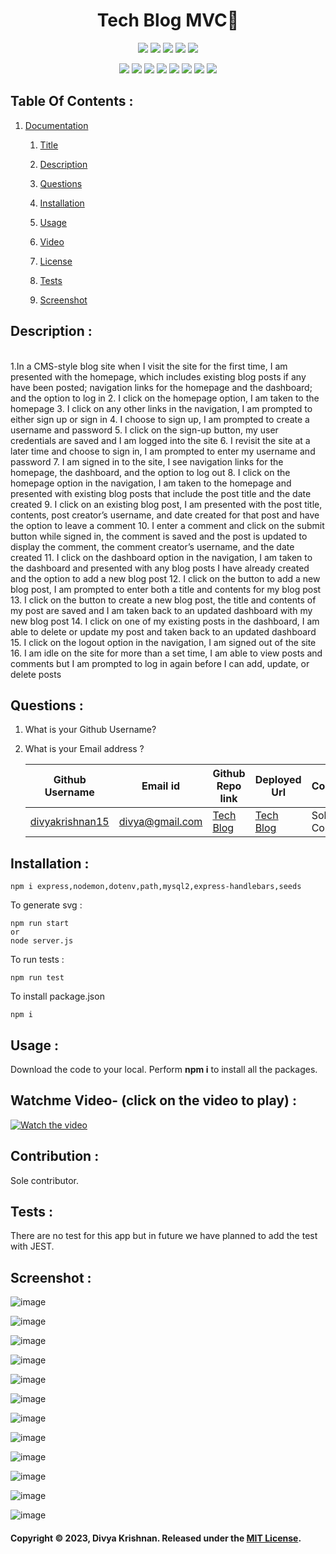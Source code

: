 <!-- # SVG LOGO maker with nodejs ![License: MIT](https://img.shields.io/badge/License-MIT-yellow.svg) 
 [![Node.js](https://img.shields.io/badge/Node.js-43853D?style=for-the-badge&logo=node.js&logoColor=white)](https://nodejs.org/) 
 [![JavaScript](https://img.shields.io/badge/JavaScript-F7DF1E?style=for-the-badge&logo=javascript&logoColor=black)](https://developer.mozilla.org/en-US/docs/Web/JavaScript) 
 [![Inquirer](https://img.shields.io/badge/Inquirer-0d0d0d?style=for-the-badge&logo=inquirer&logoColor=white)](https://www.npmjs.com/package/inquirer) -->

 
<h1 align="center">Tech Blog MVC👋</h1>
  
<p align="center">
    <img src="https://img.shields.io/github/repo-size/divyakrishnan15/TechBlog_mvc" />
    <img src="https://img.shields.io/github/languages/top/divyakrishnan15/TechBlog_mvc"  />
    <img src="https://img.shields.io/github/issues/divyakrishnan15/TechBlog_mvc" />
    <img src="https://img.shields.io/github/last-commit/divyakrishnan15/TechBlog_mvc" >
    <a href="https://github.com/divyakrishnan15"><img src="https://img.shields.io/github/followers/divyakrishnan15?style=social" target="_blank" /></a
</p>
  
<p align="center">
    <img src="https://img.shields.io/badge/Javascript-yellow" />
    <img src="https://img.shields.io/badge/express-handlebars-blue"  />
    <img src="https://img.shields.io/badge/-node.js-green" />
    <img src="https://img.shields.io/badge/-MVC-red" >
    <img src="https://img.shields.io/badge/-sequelize-lightgrey" />
    <img src="https://img.shields.io/badge/-json-orange" />
    <img src="https://img.shields.io/badge/mySQL-blue"  />
    <img src="https://img.shields.io/badge/express.js-green" />
</p>

 ## Table Of Contents : 
 1.  [Documentation](#documentation) 

        1.  [Title](#Title) 

        2.  [Description](#Description) 

        3.  [Questions](#Questions) 

        4.  [Installation](#Installation) 

        5.  [Usage](#Usage) 

        6.  [Video](#Video) 

        7.  [License](#License) 

        8. [Tests](#Tests) 

        9. [Screenshot](#screenshot) 
 
 ## Description :  
 <a name="Description"></a>  
1.In a CMS-style blog site when I visit the site for the first time, I am presented with the homepage, which includes existing blog posts if any have been posted; navigation links for the homepage and the dashboard; and the option to log in
2. I click on the homepage option, I am taken to the homepage
3. I click on any other links in the navigation, I am prompted to either sign up or sign in
4. I choose to sign up, I am prompted to create a username and password
5. I click on the sign-up button, my user credentials are saved and I am logged into the site
6. I revisit the site at a later time and choose to sign in, I am prompted to enter my username and password
7. I am signed in to the site, I see navigation links for the homepage, the dashboard, and the option to log out
8. I click on the homepage option in the navigation, I am taken to the homepage and presented with existing blog posts that include the post title and the date created
9. I click on an existing blog post, I am presented with the post title, contents, post creator’s username, and date created for that post and have the option to leave a comment
10. I enter a comment and click on the submit button while signed in, the comment is saved and the post is updated to display the comment, the comment creator’s username, and the date created
11. I click on the dashboard option in the navigation, I am taken to the dashboard and presented with any blog posts I have already created and the option to add a new blog post
12. I click on the button to add a new blog post, I am prompted to enter both a title and contents for my blog post
13. I click on the button to create a new blog post, the title and contents of my post are saved and I am taken back to an updated dashboard with my new blog post
14. I click on one of my existing posts in the dashboard, I am able to delete or update my post and taken back to an updated dashboard
15. I click on the logout option in the navigation, I am signed out of the site
16. I am idle on the site for more than a set time, I am able to view posts and comments but I am prompted to log in again before I can add, update, or delete posts

 ## Questions :  
 <a name="Questions"></a> 
 1. What is your Github Username? 
 2. What is your Email address ? 
 
    | Github Username  | **Email id** | **Github Repo link** | **Deployed Url** | **Contributor** |
    | --- | --- | --- | --- | --- |
    | [divyakrishnan15](https://github.com/divyakrishnan15) | divya@gmail.com | [Tech Blog](https://github.com/divyakrishnan15/TechBlog_mvc/) | [Tech Blog](https://divyakrishnan15.github.io/TechBlog_mvc/) | Sole Contributor |

 ## Installation :  
 <a name="Installation"></a> 
```shell 
npm i express,nodemon,dotenv,path,mysql2,express-handlebars,seeds
```

To generate svg :
```shell
npm run start 
or
node server.js
 ```

To run tests :
```shell
npm run test
 ```

To install package.json
```shell
npm i
```

 ## Usage :  
 <a name="Usage"></a> 
 Download the code to your local. 
 Perform **npm i** to install all the packages. 
 
   
 ## Watchme Video- (click on the video to play) : 
 <a name="Video"></a> 
 [![Watch the video](https://img.youtube.com/vi/1HmFZtpAr0s/maxresdefault.jpg)](https://youtu.be/1HmFZtpAr0s)

 ## Contribution :  
 <a name="License"></a> 
 Sole contributor.

 ## Tests :
 <a name="Tests"></a> 
 There are no test for this app but in future we have planned to add the test with JEST.
 ## Screenshot : 
 <a name="screenshot"></a> 
 ![image](https://github.com/divyakrishnan15/TechBlog_mvc/assets/40469923/a8fa72ca-4926-4eec-8794-660e6f5a2ad2)

 ![image](https://github.com/divyakrishnan15/TechBlog_mvc/assets/40469923/6f8053af-6a7c-412c-809f-ca5d679dac82)

 ![image](https://github.com/divyakrishnan15/TechBlog_mvc/assets/40469923/55227f2a-5459-4142-9849-3717d82e0395)

 ![image](https://github.com/divyakrishnan15/TechBlog_mvc/assets/40469923/d02c28c5-8bcc-4b5f-ac4f-1728dcfe54a0)

 ![image](https://github.com/divyakrishnan15/TechBlog_mvc/assets/40469923/62e08292-6eba-4277-b918-c0f9b149bd21)

 ![image](https://github.com/divyakrishnan15/TechBlog_mvc/assets/40469923/e6d6bddd-e9b5-4e97-8fcb-3732924dfb96)

 ![image](https://github.com/divyakrishnan15/TechBlog_mvc/assets/40469923/42ede599-5be6-42f2-b6b0-099a30047d0b)

 ![image](https://github.com/divyakrishnan15/TechBlog_mvc/assets/40469923/2dcd9bd2-8f98-4d76-87ab-af4f4e550072)

 ![image](https://github.com/divyakrishnan15/TechBlog_mvc/assets/40469923/dc2faec6-572c-478b-8dad-5a046a10ec01)

 ![image](https://github.com/divyakrishnan15/TechBlog_mvc/assets/40469923/c3c3c2c3-fb72-4908-9b74-d058993d84a5)

 ![image](https://github.com/divyakrishnan15/TechBlog_mvc/assets/40469923/1f1a2f68-d54c-4623-a17d-2f4ed1aa59cf)

 ![image](https://github.com/divyakrishnan15/TechBlog_mvc/assets/40469923/b985da62-22b2-4e02-82d8-3db57500523c)














 #### Copyright © 2023, Divya Krishnan. Released under the [MIT License](https://choosealicense.com/licenses/mit/).
